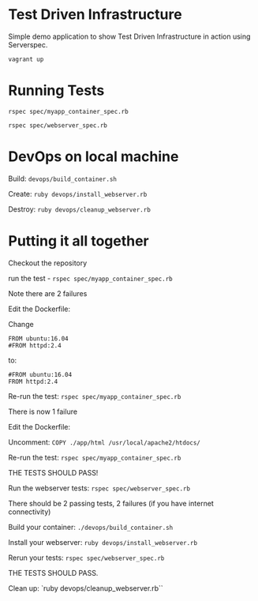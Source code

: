 Test Driven Infrastructure
=========================

Simple demo application to show Test Driven Infrastructure in action using Serverspec.

`vagrant up`

Running Tests
=============

`rspec spec/myapp_container_spec.rb`

`rspec spec/webserver_spec.rb`

DevOps on local machine
==================================
Build:
`devops/build_container.sh`

Create:
`ruby devops/install_webserver.rb`

Destroy:
`ruby devops/cleanup_webserver.rb`


Putting it all together
=======================
Checkout the repository

run the test - `rspec spec/myapp_container_spec.rb`

Note there are 2 failures

Edit the Dockerfile:

Change
```
FROM ubuntu:16.04
#FROM httpd:2.4
```
to:
```
#FROM ubuntu:16.04
FROM httpd:2.4
```

Re-run the test: `rspec spec/myapp_container_spec.rb`

There is now 1 failure

Edit the Dockerfile:

Uncomment: `COPY ./app/html /usr/local/apache2/htdocs/`

Re-run the test: `rspec spec/myapp_container_spec.rb`

THE TESTS SHOULD PASS!

Run the webserver tests: `rspec spec/webserver_spec.rb`

There should be 2 passing tests, 2 failures (if you have internet connectivity)

Build your container: `./devops/build_container.sh`

Install your webserver: `ruby devops/install_webserver.rb`

Rerun your tests: `rspec spec/webserver_spec.rb`

THE TESTS SHOULD PASS.

Clean up: `ruby devops/cleanup_webserver.rb``
